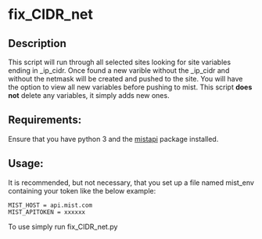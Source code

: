 # fix_CIDR_net
## Description
This script will run through all selected sites looking for site variables ending in _ip_cidr. Once found a new varible without the _ip_cidr and without the netmask will be created and pushed to the site. You will have the option to view all new variables before pushing to mist. This script **does not** delete any variables, it simply adds new ones.
## Requirements:
Ensure that you have python 3 and the [mistapi](https://pypi.org/project/mistapi/) package installed.
## Usage:
It is recommended, but not necessary, that you set up a file named mist_env containing your token like the below example:
```
MIST_HOST = api.mist.com
MIST_APITOKEN = xxxxxx
```
To use simply run fix_CIDR_net.py
